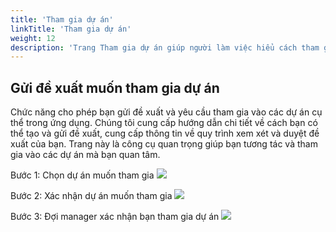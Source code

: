 ```yaml
---
title: 'Tham gia dự án'
linkTitle: 'Tham gia dự án'
weight: 12
description: 'Trang Tham gia dự án giúp người làm việc hiểu cách tham gia vào các dự án trong ứng dụng của chúng tôi. Chúng tôi cung cấp hướng dẫn chi tiết về cách tìm kiếm, lựa chọn và tham gia vào các dự án.'
---
```



## Gửi đề xuất muốn tham gia dự án
Chức năng cho phép bạn gửi đề xuất và yêu cầu tham gia vào các dự án cụ thể trong ứng dụng. Chúng tôi cung cấp hướng dẫn chi tiết về cách bạn có thể tạo và gửi đề xuất, cung cấp thông tin về quy trình xem xét và duyệt đề xuất của bạn. Trang này là công cụ quan trọng giúp bạn tương tác và tham gia vào các dự án mà bạn quan tâm.

Bước 1: Chọn dự án muốn tham gia
![](/img/worker_1.png)

Bước 2: Xác nhận dự án muốn tham gia
![](/img/worker_2.png)

Bước 3: Đợi manager xác nhận bạn tham gia dự án
![](/img/worker_3.png)
